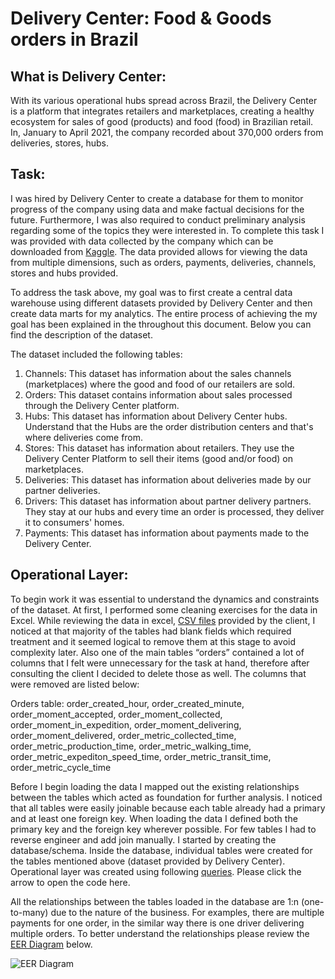 # Delivery Center: Food & Goods orders in Brazil

## What is Delivery Center:
With its various operational hubs spread across Brazil, the Delivery Center is a platform that 
integrates retailers and marketplaces, creating a healthy ecosystem for sales of good (products) 
and food (food) in Brazilian retail. In, January to April 2021, the company recorded about 370,000 
orders from deliveries, stores, hubs.

## Task:
I was hired by Delivery Center to create a database for them to monitor progress of the company using 
data and make factual decisions for the future. Furthermore, I was also required to conduct preliminary 
analysis regarding some of the topics they were interested in. To complete this task I was provided with 
data collected by the company which can be downloaded from [Kaggle](https://www.kaggle.com/nosbielcs/brazilian-delivery-center). 
The data provided allows for viewing the data from multiple dimensions, such as orders, payments, 
deliveries, channels, stores and hubs provided.

To address the task above, my goal was to first create a central data warehouse using different datasets provided by 
Delivery Center and then create data marts for my analytics. The entire process of achieving the my goal has been 
explained in the throughout this document. Below you can find the description of the dataset.

The dataset included the following tables:

1.	Channels: This dataset has information about the sales channels (marketplaces) where the good and food of our retailers are sold.
2.	Orders: This dataset contains information about sales processed through the Delivery Center platform.
3.	Hubs: This dataset has information about Delivery Center hubs. Understand that the Hubs are the order distribution centers and that's where deliveries come from.
4.	Stores: This dataset has information about retailers. They use the Delivery Center Platform to sell their items (good and/or food) on marketplaces.
5.	Deliveries: This dataset has information about deliveries made by our partner deliveries.
6.	Drivers: This dataset has information about partner delivery partners. They stay at our hubs and every time an order is processed, they deliver it to consumers' homes.
7.	Payments: This dataset has information about payments made to the Delivery Center.

## Operational Layer:

To begin work it was essential to understand the dynamics and constraints of the dataset. At first, I performed some cleaning exercises for the data in Excel. While reviewing the data in excel, [CSV files](https://github.com/alisial94/Data-Engineering-1---SQL/tree/main/term_1/data) provided by the client, I noticed at that majority of the tables had blank fields which required treatment and it seemed logical to remove them at this stage to avoid complexity later. Also one of the main tables “orders” contained a lot of columns that I felt were unnecessary for the task at hand, therefore after consulting the client I decided to delete those as well. The columns that were removed are listed below:

Orders table: order_created_hour, order_created_minute, order_moment_accepted, order_moment_collected, order_moment_in_expedition, order_moment_delivering, order_moment_delivered, order_metric_collected_time, order_metric_production_time, order_metric_walking_time, order_metric_expediton_speed_time, order_metric_transit_time, order_metric_cycle_time

Before I begin loading the data I mapped out the existing relationships between the tables which acted as foundation for further analysis. I noticed that all tables were easily joinable because each table already had a primary and at least one foreign key. When loading the data I defined both the primary key and the foreign key wherever possible. For few tables I had to reverse engineer and add join manually. I started by creating the database/schema. Inside the database, individual tables were created for the tables mentioned above (dataset provided by Delivery Center). Operational layer was created using following [queries](https://github.com/alisial94/Data-Engineering-1---SQL/blob/main/term_1/op_layer_deliveries_brazil.sql).
Please click the arrow to open the code here.

All the relationships between the tables loaded in the database are 1:n (one-to-many) due to the nature of the business. For examples, there are multiple payments for one order, in the similar way there is one driver delivering multiple orders. To better understand the relationships please review the [EER Diagram](https://github.com/alisial94/Data-Engineering-1---SQL/blob/main/term_1/EER_Diagram.png) below.

![EER Diagram](https://github.com/alisial94/Data-Engineering-1---SQL/blob/main/term_1/EER_Diagram.png)


